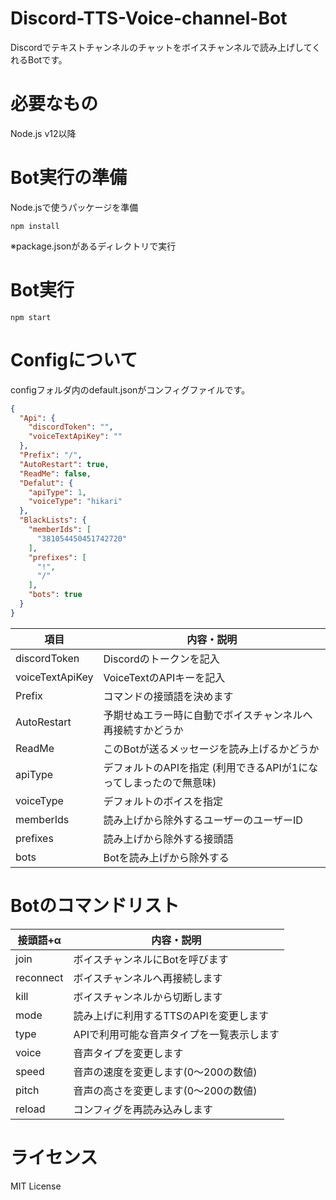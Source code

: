 # Discord-TTS-Voice-channel-Bot
Discordでテキストチャンネルのチャットをボイスチャンネルで読み上げしてくれるBotです。

# 必要なもの
Node.js v12以降

# Bot実行の準備
Node.jsで使うパッケージを準備  
```
npm install
```  
※package.jsonがあるディレクトリで実行  

# Bot実行
```
npm start
```  

# Configについて
configフォルダ内のdefault.jsonがコンフィグファイルです。
```json
{
  "Api": {
    "discordToken": "",
    "voiceTextApiKey": ""
  },
  "Prefix": "/",
  "AutoRestart": true,
  "ReadMe": false,
  "Defalut": {
    "apiType": 1,
    "voiceType": "hikari"
  },
  "BlackLists": {
    "memberIds": [
      "381054450451742720"
    ],
    "prefixes": [
      "!",
      "/"
    ],
    "bots": true
  }
}
```

| 項目 | 内容・説明  |
| ------------ | ------------ |
| discordToken  |  Discordのトークンを記入 |
| voiceTextApiKey | VoiceTextのAPIキーを記入  |
| Prefix  |  コマンドの接頭語を決めます |
| AutoRestart  |  予期せぬエラー時に自動でボイスチャンネルへ再接続すかどうか |
| ReadMe  |  このBotが送るメッセージを読み上げるかどうか |
| apiType  |  デフォルトのAPIを指定 (利用できるAPIが1になってしまったので無意味)|
| voiceType  |  デフォルトのボイスを指定 |
| memberIds  |  読み上げから除外するユーザーのユーザーID |
| prefixes  |  読み上げから除外する接頭語  |
| bots  |  Botを読み上げから除外する  |

# Botのコマンドリスト

| 接頭語+α | 内容・説明  |
| ------------ | ------------ |
| join  |  ボイスチャンネルにBotを呼びます |
| reconnect  |  ボイスチャンネルへ再接続します |
| kill  |  ボイスチャンネルから切断します |
| mode  |  読み上げに利用するTTSのAPIを変更します |
| type  |  APIで利用可能な音声タイプを一覧表示します |
| voice  |  音声タイプを変更します |
| speed  |  音声の速度を変更します(0～200の数値) |
| pitch  |  音声の高さを変更します(0～200の数値) |
| reload  |  コンフィグを再読み込みします |

# ライセンス
MIT License
